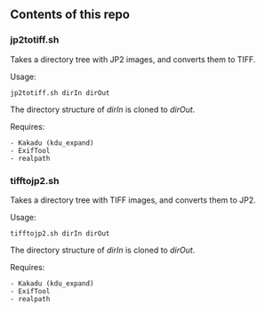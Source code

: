 ## Contents of this repo

### jp2totiff.sh

Takes a  directory tree with JP2 images, and converts them to TIFF.

Usage:

    jp2totiff.sh dirIn dirOut

The directory structure of *dirIn* is cloned to *dirOut*.

Requires:

    - Kakadu (kdu_expand)
    - ExifTool
    - realpath

### tifftojp2.sh

Takes a  directory tree with TIFF images, and converts them to JP2.

Usage:

    tifftojp2.sh dirIn dirOut

The directory structure of *dirIn* is cloned to *dirOut*.

Requires:

    - Kakadu (kdu_expand)
    - ExifTool
    - realpath
 